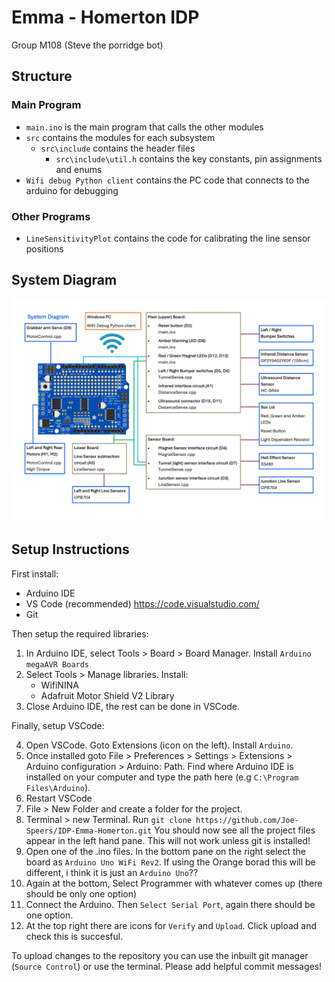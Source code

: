 # Emma - Homerton IDP
Group M108 (Steve the porridge bot)
## Structure
 ### Main Program
 - `main.ino` is the main program that calls the other modules
 - `src` contains the modules for each subsystem
    - `src\include` contains the header files
        - `src\include\util.h` contains the key constants, pin assignments and enums
 - `Wifi debug Python client` contains the PC code that connects to the arduino for debugging

### Other Programs
 - `LineSensitivityPlot` contains the code for calibrating the line sensor positions

## System Diagram
![System Diagram](images/system_diagram.png)
## Setup Instructions

First install:
 - Arduino IDE
 - VS Code (recommended) https://code.visualstudio.com/
 - Git

Then setup the required libraries:

1. In Arduino IDE, select Tools > Board > Board Manager. Install `Arduino megaAVR Boards`
2. Select Tools > Manage libraries. Install:
    - WifiNINA
    - Adafruit Motor Shield V2 Library
3. Close Arduino IDE, the rest can be done in VSCode.

Finally, setup VSCode:

4. Open VSCode. Goto Extensions (icon on the left). Install `Arduino`.
5. Once installed goto File > Preferences > Settings > Extensions > Arduino configuration > Arduino: Path. Find where Arduino IDE is installed on your computer and type the path here (e.g `C:\Program Files\Arduino`).
6. Restart VSCode
7. File > New Folder and create a folder for the project.
8. Terminal > new Terminal. Run `git clone https://github.com/Joe-Speers/IDP-Emma-Homerton.git` You should now see all the project files appear in the left hand pane. This will not work unless git is installed!
9. Open one of the .ino files. In the bottom pane on the right select the board as `Arduino Uno WiFi Rev2`. If using the Orange borad this will be different, i think it is just an `Arduino Uno`??
10. Again at the bottom, Select Programmer with whatever comes up (there should be only one option)
11. Connect the Arduino. Then `Select Serial Port`, again there should be one option.
12. At the top right there are icons for `Verify` and `Upload`. Click upload and check this is succesful.

To upload changes to the repository you can use the inbuilt git manager (`Source Control`) or use the terminal. Please add helpful commit messages!


